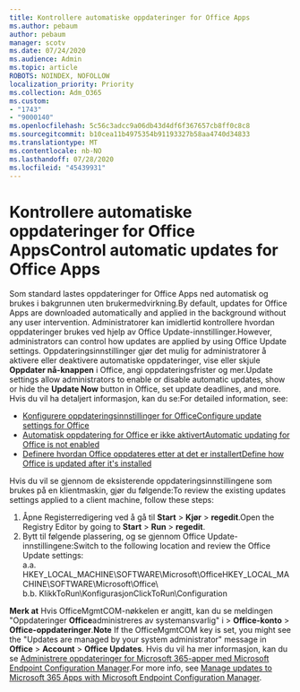 ```yaml
---
title: Kontrollere automatiske oppdateringer for Office Apps
ms.author: pebaum
author: pebaum
manager: scotv
ms.date: 07/24/2020
ms.audience: Admin
ms.topic: article
ROBOTS: NOINDEX, NOFOLLOW
localization_priority: Priority
ms.collection: Adm_O365
ms.custom:
- "1743"
- "9000140"
ms.openlocfilehash: 5c56c3adcc9a06db43d4df6f367657cb8ff0c8c8
ms.sourcegitcommit: b10cea11b4975354b91193327b58aa4740d34833
ms.translationtype: MT
ms.contentlocale: nb-NO
ms.lasthandoff: 07/28/2020
ms.locfileid: "45439931"
---
```

# <a name="control-automatic-updates-for-office-apps"></a><span data-ttu-id="81753-102">Kontrollere automatiske oppdateringer for Office Apps</span><span class="sxs-lookup"><span data-stu-id="81753-102">Control automatic updates for Office Apps</span></span>

<span data-ttu-id="81753-103">Som standard lastes oppdateringer for Office Apps ned automatisk og brukes i bakgrunnen uten brukermedvirkning.</span><span class="sxs-lookup"><span data-stu-id="81753-103">By default, updates for Office Apps are downloaded automatically and applied in the background without any user intervention.</span></span> <span data-ttu-id="81753-104">Administratorer kan imidlertid kontrollere hvordan oppdateringer brukes ved hjelp av Office Update-innstillinger.</span><span class="sxs-lookup"><span data-stu-id="81753-104">However, administrators can control how updates are applied by using Office Update settings.</span></span> <span data-ttu-id="81753-105">Oppdateringsinnstillinger gjør det mulig for administratorer å aktivere eller deaktivere automatiske oppdateringer, vise eller skjule **Oppdater nå-knappen** i Office, angi oppdateringsfrister og mer.</span><span class="sxs-lookup"><span data-stu-id="81753-105">Update settings allow administrators to enable or disable automatic updates, show or hide the **Update Now** button in Office, set update deadlines, and more.</span></span> <span data-ttu-id="81753-106">Hvis du vil ha detaljert informasjon, kan du se:</span><span class="sxs-lookup"><span data-stu-id="81753-106">For detailed information, see:</span></span>

- [<span data-ttu-id="81753-107">Konfigurere oppdateringsinnstillinger for Office</span><span class="sxs-lookup"><span data-stu-id="81753-107">Configure update settings for Office</span></span>](https://docs.microsoft.com/deployoffice/configure-update-settings-for-office-365-proplus)  
- [<span data-ttu-id="81753-108">Automatisk oppdatering for Office er ikke aktivert</span><span class="sxs-lookup"><span data-stu-id="81753-108">Automatic updating for Office is not enabled</span></span>](https://support.microsoft.com/help/2753538/automatic-updating-for-office-2013-and-office-2016-click-to-run-is-not)  
- [<span data-ttu-id="81753-109">Definere hvordan Office oppdateres etter at det er installert</span><span class="sxs-lookup"><span data-stu-id="81753-109">Define how Office is updated after it's installed</span></span>](https://docs.microsoft.com/deployoffice/configuration-options-for-the-office-2016-deployment-tool#updates-element)

<span data-ttu-id="81753-110">Hvis du vil se gjennom de eksisterende oppdateringsinnstillingene som brukes på en klientmaskin, gjør du følgende:</span><span class="sxs-lookup"><span data-stu-id="81753-110">To review the existing updates settings applied to a client machine, follow these steps:</span></span>

1. <span data-ttu-id="81753-111">Åpne Registerredigering ved å gå til **Start**  >  **Kjør**  >  **regedit**.</span><span class="sxs-lookup"><span data-stu-id="81753-111">Open the Registry Editor by going to **Start** > **Run** > **regedit**.</span></span>
2. <span data-ttu-id="81753-112">Bytt til følgende plassering, og se gjennom Office Update-innstillingene:</span><span class="sxs-lookup"><span data-stu-id="81753-112">Switch to the following location and review the Office Update settings:</span></span>  
    <span data-ttu-id="81753-113">a.</span><span class="sxs-lookup"><span data-stu-id="81753-113">a.</span></span> <span data-ttu-id="81753-114">HKEY_LOCAL_MACHINE\SOFTWARE\Microsoft\Office</span><span class="sxs-lookup"><span data-stu-id="81753-114">HKEY_LOCAL_MACHINE\SOFTWARE\Microsoft\Office</span></span>\  
    <span data-ttu-id="81753-115">b.</span><span class="sxs-lookup"><span data-stu-id="81753-115">b.</span></span> <span data-ttu-id="81753-116">KlikkToRun\Konfigurasjon</span><span class="sxs-lookup"><span data-stu-id="81753-116">ClickToRun\Configuration</span></span>

<span data-ttu-id="81753-117">**Merk at**  Hvis OfficeMgmtCOM-nøkkelen er angitt, kan du se meldingen "Oppdateringer **Office**administreres av systemansvarlig" i  >  **Office-konto**  >  **Office-oppdateringer**.</span><span class="sxs-lookup"><span data-stu-id="81753-117">**Note**  If the OfficeMgmtCOM key is set, you might see the "Updates are managed by your system administrator" message in **Office** > **Account** > **Office Updates**.</span></span> <span data-ttu-id="81753-118">Hvis du vil ha mer informasjon, kan du se [Administrere oppdateringer for Microsoft 365-apper med Microsoft Endpoint Configuration Manager](https://docs.microsoft.com/deployoffice/manage-updates-to-office-365-proplus-with-system-center-configuration-manager#method-1-use-office-deployment-tool-to-enable-office-365-clients-to-receive-updates-from-configuration-manager).</span><span class="sxs-lookup"><span data-stu-id="81753-118">For more info, see [Manage updates to Microsoft 365 Apps with Microsoft Endpoint Configuration Manager](https://docs.microsoft.com/deployoffice/manage-updates-to-office-365-proplus-with-system-center-configuration-manager#method-1-use-office-deployment-tool-to-enable-office-365-clients-to-receive-updates-from-configuration-manager).</span></span>  
